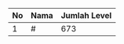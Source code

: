| No | Nama            | Jumlah Level |
|----|-----------------|--------------|
| 1  | #    |    673        |
